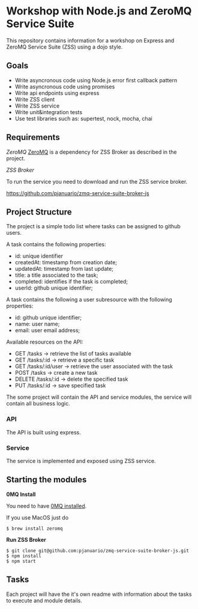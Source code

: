 # Workshop with Node.js and ZeroMQ Service Suite
This repository contains information for a workshop on Express and ZeroMQ Service Suite (ZSS) using a dojo style.

## Goals

* Write asyncronous code using Node.js error first callback pattern
* Write asyncronous code using promises
* Write api endpoints using express
* Write ZSS client
* Write ZSS service
* Write unit&integration tests
* Use test libraries such as: supertest, nock, mocha, chai

## Requirements

*ZeroMQ*
[ZeroMQ](http://zeromq.or) is a dependency for ZSS Broker as described in the project.

*ZSS Broker*

To run the service you need to download and run the ZSS service broker.

https://github.com/pjanuario/zmq-service-suite-broker-js

## Project Structure

The project is a simple todo list where tasks can be assigned to github users.

A task contains the following properties:
* id: unique identifier
* createdAt: timestamp from creation date;
* updatedAt: timestamp from last update;
* title: a title associated to the task;
* completed: identifies if the task is completed;
* userId: github unique identifier;

A task contains the following a user subresource with the following properties:
* id: github unique identifier;
* name: user name;
* email: user email address;

Available resources on the API:
* GET /tasks -> retrieve the list of tasks available
* GET /tasks/:id -> retrieve a specific task
* GET /tasks/:id/user -> retrieve the user associated with the task
* POST /tasks -> create a new task
* DELETE /tasks/:id -> delete the specified task
* PUT /tasks/:id -> save specified task

The some project will contain the API and service modules, the service will contain all business logic.

### API

The API is built using express.

### Service

The service is implemented and exposed using ZSS service.

## Starting the modules

**0MQ Install**

You need to have [0MQ installed](http://zeromq.org/area:download).

If you use MacOS just do

    $ brew install zeromq

**Run ZSS Broker**

    $ git clone git@github.com:pjanuario/zmq-service-suite-broker-js.git
    $ npm install
    $ npm start

## Tasks

Each project will have the it's own readme with information about the tasks to execute and module details.
